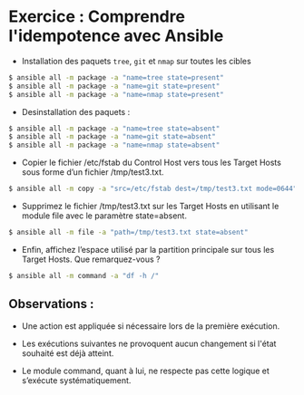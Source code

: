 # Exercice : Comprendre l'idempotence avec Ansible

* Installation des paquets `tree`, `git` et `nmap` sur toutes les cibles

```sh
$ ansible all -m package -a "name=tree state=present"
$ ansible all -m package -a "name=git state=present"
$ ansible all -m package -a "name=nmap state=present"
```

* Desinstallation des paquets :  

```sh
$ ansible all -m package -a "name=tree state=absent"
$ ansible all -m package -a "name=git state=absent"
$ ansible all -m package -a "name=nmap state=absent"
```
* Copier le fichier /etc/fstab du Control Host vers tous les Target Hosts sous forme d’un fichier /tmp/test3.txt.  

```sh
$ ansible all -m copy -a "src=/etc/fstab dest=/tmp/test3.txt mode=0644"
```  

* Supprimez le fichier /tmp/test3.txt sur les Target Hosts en utilisant le module file avec le paramètre state=absent.  

```sh
$ ansible all -m file -a "path=/tmp/test3.txt state=absent"
```  

* Enfin, affichez l’espace utilisé par la partition principale sur tous les Target Hosts. Que remarquez-vous ?  

```sh
$ ansible all -m command -a "df -h /"
```

## Observations :
* Une action est appliquée si nécessaire lors de la première exécution.

* Les exécutions suivantes ne provoquent aucun changement si l'état souhaité est déjà atteint.

* Le module command, quant à lui, ne respecte pas cette logique et s’exécute systématiquement.